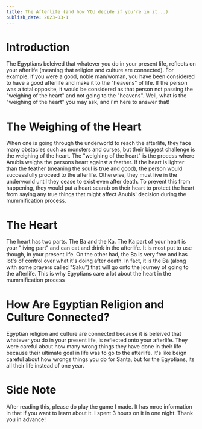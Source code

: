 ```yaml
---
title: The Afterlife (and how YOU decide if you're in it...)
publish_date: 2023-03-1
---
```


# Introduction

The Egyptians beleived that whatever you do in your present life, reflects on your afterlife (meaning that religion and culture are connected). For example, if you were a good, noble man/woman, you have been considered to have a good afterlife and make it to the "heavens" of life. If the person was a total opposite, it would be considered as that person not passing the "weighing of the heart" and not going to the "heavens". Well, what is the "weighing of the heart" you may ask, and i'm here to answer that!

# The Weighing of the Heart

When one is going through the underworld to reach the afterlife, they face many obstacles such as monsters and curses, but their biggest challenge is the weighing of the heart. The "weighing of the heart" is the process where Anubis weighs the persons heart against a feather. If the heart is lighter than the feather (meaning the soul is true and good), the person would successfully proceed to the afterlife. Otherwise, they must live in the underworld until they cease to exist even after death. To prevent this from happening, they would put a heart scarab on their heart to protect the heart from saying any true things that might affect Anubis' decision during the mummification process.

# The Heart

The heart has two parts. The Ba and the Ka. The Ka part of your heart is your "living part" and can eat and drink in the afterlife. It is most put to use though, in your present life. On the other had, the Ba is very free and has lot's of control over what it's doing after death. In fact, it is the Ba (along with some prayers called "Saku") that will go onto the journey of going to the afterlife. This is why Egyptians care a lot about the heart in the mummification process

# How Are Egyptian Religion and Culture Connected?

Egyptian religion and culture are connected because it is beleived that whatever you do in your present life, is reflected onto your afterlife. They were careful about how many wrong things they have done in their life because their ultimate goal in life was to go to the afterlife. It's like beign careful about how wrongs things you do for Santa, but for the Egyptians, its all their life instead of one year.

# Side Note

After reading this, please do play the game I made. It has mroe information in that if you want to learn about it. I spent 3 hours on it in one night. Thank you in advance!
